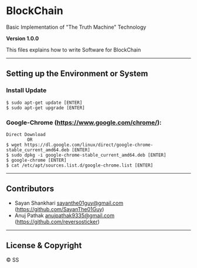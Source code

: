 ﻿# BlockChain
Basic Implementation of "The Truth Machine" Technology

**Version 1.0.0**

This files explains how to write Software for BlockChain

---

## Setting up the Environment or System

### Install Update
```
$ sudo apt-get update [ENTER]
$ sudo apt-get upgrade [ENTER]
```
### Google-Chrome (https://www.google.com/chrome/):
```
Direct Download
		OR
$ wget https://dl.google.com/linux/direct/google-chrome-stable_current_amd64.deb [ENTER]
$ sudo dpkg -i google-chrome-stable_current_amd64.deb [ENTER]
$ google-chrome [ENTER]
$ cat /etc/apt/sources.list.d/google-chrome.list [ENTER]
```

---

## Contributors

- Sayan Shankhari	<sayanthe01guy@gmail.com>	(https://github.com/SayanThe01Guy)
- Anuj Pathak		<anujpathak9335@gmail.com>	(https://github.com/reversosticker)

---

## License & Copyright

© SS